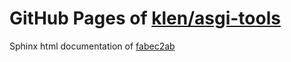 GitHub Pages of [klen/asgi-tools](https://github.com/klen/asgi-tools.git)
===
Sphinx html documentation of [fabec2ab](https://github.com/klen/asgi-tools/tree/fabec2ab50e18427c9caf612dd0aebfd1dbe7283)
